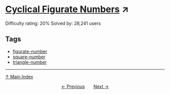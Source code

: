# [Cyclical Figurate Numbers](https://projecteuler.net/problem=61) ↗️

Difficulty rating: 20%
Solved by: 28,241 users
## Tags

- [figurate-number](../tags/figurate-number.md)
- [square-number](../tags/square-number.md)
- [triangle-number](../tags/triangle-number.md)



---

[↑ Main Index](../README.md)


<div align=center><a href='60.md'>← Previous</a> &nbsp;&nbsp; &nbsp;&nbsp;  <a href='62.md'>Next →</a></div>
